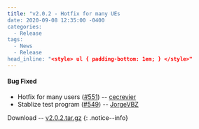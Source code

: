 ```yaml
---
title: "v2.0.2 - Hotfix for many UEs
date: 2020-09-08 12:35:00 -0400
categories:
  - Release
tags:
  - News
  - Release
head_inline: "<style> ul { padding-bottom: 1em; } </style>"
---
```


#### Bug Fixed
- Hotfix for many users ([#551](https://github.com/open5gs/open5gs/issues/551)) -- [cecrevier](https://github.com/cecrevier)
- Stablize test program ([#549](https://github.com/open5gs/open5gs/issues/549)) -- [JorgeVBZ](https://github.com/JorgeVBZ)

Download -- [v2.0.2.tar.gz](https://github.com/open5gs/open5gs/archive/v2.0.2.tar.gz)
{: .notice--info}
